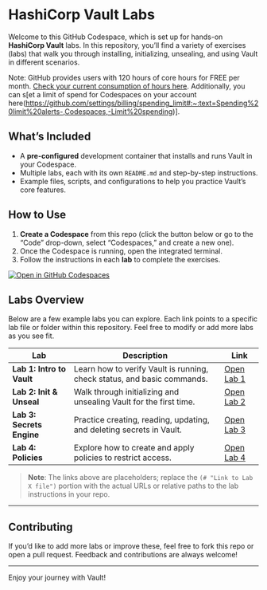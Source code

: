 # HashiCorp Vault Labs

Welcome to this GitHub Codespace, which is set up for hands-on **HashiCorp Vault** labs. In this repository, you’ll find a variety of exercises (labs) that walk you through installing, initializing, unsealing, and using Vault in different scenarios.

Note: GitHub provides users with 120 hours of core hours for FREE per month. [Check your current consumption of hours here](https://github.com/settings/billing/summary#:~:text=%240.00-,Codespaces,-Included%20quotas%20reset). Additionally, you can s[et a limit of spend for Codespaces on your account here(https://github.com/settings/billing/spending_limit#:~:text=Spending%20limit%20alerts-,Codespaces,-Limit%20spending)].

## What’s Included

- A **pre-configured** development container that installs and runs Vault in your Codespace.
- Multiple labs, each with its own `README.md` and step-by-step instructions.
- Example files, scripts, and configurations to help you practice Vault’s core features.

## How to Use

1. **Create a Codespace** from this repo (click the button below or go to the “Code” drop-down, select “Codespaces,” and create a new one).  
2. Once the Codespace is running, open the integrated terminal.
3. Follow the instructions in each **lab** to complete the exercises.

 [![Open in GitHub Codespaces](https://github.com/codespaces/badge.svg)](https://codespaces.new/btkrausen/vault-codespaces)

## Labs Overview

Below are a few example labs you can explore. Each link points to a specific lab file or folder within this repository. Feel free to modify or add more labs as you see fit.

| **Lab**                   | **Description**                                                         | **Link**                              |
|---------------------------|-------------------------------------------------------------------------|---------------------------------------|
| **Lab 1: Intro to Vault** | Learn how to verify Vault is running, check status, and basic commands. | [Open Lab 1](./labs/lab_1_intro_to_vault.md)  |
| **Lab 2: Init & Unseal**  | Walk through initializing and unsealing Vault for the first time.        | [Open Lab 2](# "Link to Lab 2 file")  |
| **Lab 3: Secrets Engine** | Practice creating, reading, updating, and deleting secrets in Vault.     | [Open Lab 3](# "Link to Lab 3 file")  |
| **Lab 4: Policies**       | Explore how to create and apply policies to restrict access.            | [Open Lab 4](# "Link to Lab 4 file")  |

> **Note**: The links above are placeholders; replace the `(# "Link to Lab X file")` portion with the actual URLs or relative paths to the lab instructions in your repo.

---

## Contributing

If you’d like to add more labs or improve these, feel free to fork this repo or open a pull request. Feedback and contributions are always welcome!

---

Enjoy your journey with Vault!
